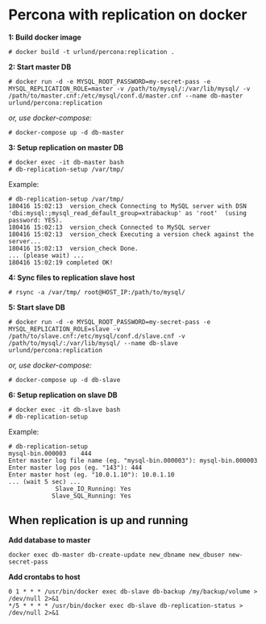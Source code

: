 # Percona with replication on docker

**1: Build docker image**

```
# docker build -t urlund/percona:replication .
```

**2: Start master DB**

```
# docker run -d -e MYSQL_ROOT_PASSWORD=my-secret-pass -e MYSQL_REPLICATION_ROLE=master -v /path/to/mysql/:/var/lib/mysql/ -v /path/to/master.cnf:/etc/mysql/conf.d/master.cnf --name db-master urlund/percona:replication
```

*or, use docker-compose:*

```
# docker-compose up -d db-master
```

**3: Setup replication on master DB**

```
# docker exec -it db-master bash
# db-replication-setup /var/tmp/
```

Example:

```
# db-replication-setup /var/tmp/
180416 15:02:13  version_check Connecting to MySQL server with DSN 'dbi:mysql:;mysql_read_default_group=xtrabackup' as 'root'  (using password: YES).
180416 15:02:13  version_check Connected to MySQL server
180416 15:02:13  version_check Executing a version check against the server...
180416 15:02:13  version_check Done.
... (please wait) ...
180416 15:02:19 completed OK!
```

**4: Sync files to replication slave host**

```
# rsync -a /var/tmp/ root@HOST_IP:/path/to/mysql/
```

**5: Start slave DB**

```
# docker run -d -e MYSQL_ROOT_PASSWORD=my-secret-pass -e MYSQL_REPLICATION_ROLE=slave -v /path/to/slave.cnf:/etc/mysql/conf.d/slave.cnf -v /path/to/mysql/:/var/lib/mysql/ --name db-slave urlund/percona:replication
```

*or, use docker-compose:*

```
# docker-compose up -d db-slave
```

**6: Setup replication on slave DB**

```
# docker exec -it db-slave bash
# db-replication-setup
```

Example:

```
# db-replication-setup
mysql-bin.000003	444
Enter master log file name (eg. "mysql-bin.000003"): mysql-bin.000003
Enter master log pos (eg. "143"): 444
Enter master host (eg. "10.0.1.10"): 10.0.1.10
... (wait 5 sec) ...
             Slave_IO_Running: Yes
            Slave_SQL_Running: Yes
```

## When replication is up and running

**Add database to master**

```
docker exec db-master db-create-update new_dbname new_dbuser new-secret-pass
```


**Add crontabs to host**
```
0 1 * * * /usr/bin/docker exec db-slave db-backup /my/backup/volume > /dev/null 2>&1
*/5 * * * * /usr/bin/docker exec db-slave db-replication-status > /dev/null 2>&1
```

